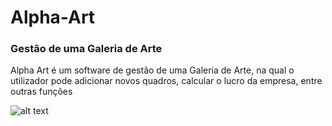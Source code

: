 # Alpha-Art
### Gestão de uma Galeria de Arte 
Alpha Art é um software de gestão de uma Galeria de Arte, na qual o utilizador pode adicionar novos quadros, calcular o lucro da empresa, entre outras funções

![alt text](https://raw.githubusercontent.com/Lima21/Alpha-Artpath/alphaart.png)
